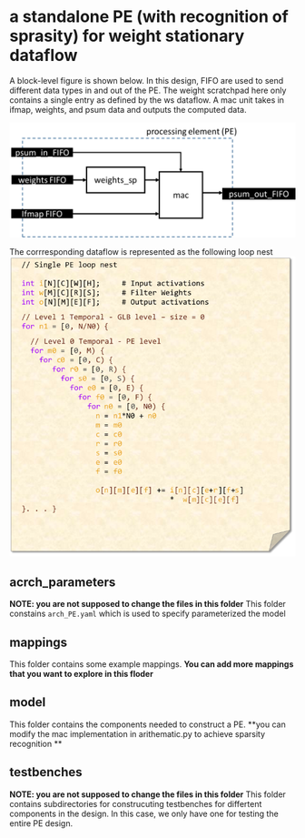 # a standalone PE (with recognition of sprasity) for weight stationary dataflow

   A block-level figure is shown below. In this design, FIFO are used to send different data types in and out of the PE.
   The weight scratchpad here only contains a single entry as defined by the ws dataflow. A mac unit takes in ifmap, weights, and psum data
   and outputs the computed data. 
   
   ![PE_design](ws_PE_figure.png)
   
   
   The corrresponding dataflow is represented as the following loop nest
   ![PE_loopnest](PE_loop_nest.png)
   
## acrch_parameters
   **NOTE: you are not supposed to change the files in this folder**
   This folder constains `arch_PE.yaml`  which is used to specify parameterized the model

## mappings
   This folder contains some example mappings. **You can add more mappings that you want to explore in this floder**
   
## model
  
   This folder contains the components needed to construct a PE. **you can modify the mac implementation in arithematic.py to achieve sparsity recognition **
  
## testbenches
   **NOTE: you are not supposed to change the files in this folder**
   This folder contains subdirectories for construcuting testbenches for differtent components in the design. In this case, we only have one for testing
   the entire PE design.


  